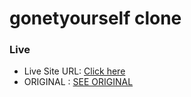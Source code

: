 # gonetyourself clone

### Live

- Live Site URL: [Click here](https://gny-iosebkh.netlify.app/)
- ORIGINAL : [SEE ORIGINAL](https://gonetyourself.com/)

